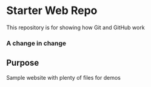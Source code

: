 # Starter Web Repo

This repository is for showing how Git and GitHub work

### A change in change

## Purpose

Sample website with plenty of files for demos
